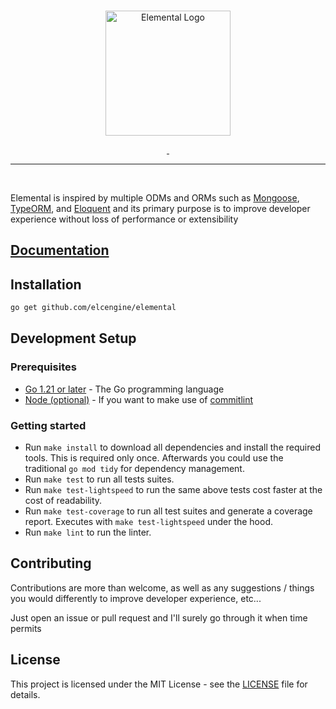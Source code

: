 <br/>

<p align="center">
  <img src="https://github.com/user-attachments/assets/5aa4922a-ded3-4d51-8c63-94cd2fe09127" width="200" height="200" alt="Elemental Logo"/>
</p>

<p align="center">
  <a aria-label="License" href="https://github.com/elcengine/elemental/blob/main/LICENSE">
    <img alt="" src="https://img.shields.io/badge/License-MIT-yellow.svg">
  </a>
  <a aria-label="CI Tests" href="https://github.com/elcengine/elemental/actions/workflows/tests.yml">
    <img alt="" src="https://github.com/elcengine/elemental/actions/workflows/tests.yml/badge.svg">
  </a>
</p>

<hr/>

<br/>

Elemental is inspired by multiple ODMs and ORMs such as [Mongoose](https://mongoosejs.com), [TypeORM](https://typeorm.io), and [Eloquent](https://laravel.com/docs/12.x/eloquent) and its primary purpose is to improve developer experience without loss of performance or extensibility

## [Documentation](https://elcengine.github.io/docs/intro)

## Installation

```bash
go get github.com/elcengine/elemental
```

## Development Setup

### Prerequisites
 - [Go 1.21 or later](https://golang.org/dl) - The Go programming language
 - [Node (optional)](https://nodejs.org/en) - If you want to make use of [commitlint](https://commitlint.js.org)


### Getting started

- Run `make install` to download all dependencies and install the required tools. This is required only once. Afterwards you could use the traditional `go mod tidy` for dependency management.
- Run `make test` to run all tests suites.
- Run `make test-lightspeed` to run the same above tests cost faster at the cost of readability.
- Run `make test-coverage` to run all test suites and generate a coverage report. Executes with `make test-lightspeed` under the hood.
- Run `make lint` to run the linter.

## Contributing

Contributions are more than welcome, as well as any suggestions / things you would differently to improve developer experience, etc...

Just open an issue or pull request and I'll surely go through it when time permits

## License

This project is licensed under the MIT License - see the [LICENSE](LICENSE) file for details.
